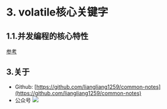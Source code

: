 # 3. volatile核心关键字
## 1.1.并发编程的核心特性









[参考](https://www.cnblogs.com/binarylei/p/12590759.htmlhttps://www.cnblogs.com/binarylei/p/12590759.html)

## 3.关于
 - Github: [https://github.com/liangliang1259/common-notes](https://github.com/liangliang1259/common-notes)
 - 公众号
![](https://tva1.sinaimg.cn/large/007S8ZIlly1giznpxhgdvj3076076gm3.jpg)